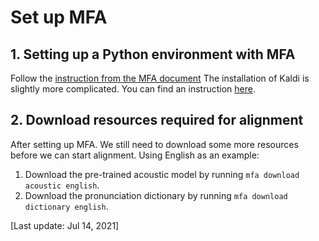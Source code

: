 # Set up MFA

## 1. Setting up a Python environment with MFA

Follow the [instruction from the MFA document](https://montreal-forced-aligner.readthedocs.io/en/latest/installation.html) The installation of Kaldi is slightly more complicated. You can find an instruction [here](Install_Kaldi).

## 2. Download resources required for alignment

After setting up MFA. We still need to download some more resources before we can start alignment. Using English as an example:
1. Download the pre-trained acoustic model by running ```mfa download acoustic english```.
2. Download the pronunciation dictionary by running ```mfa download dictionary english```.

[Last update: Jul 14, 2021]
